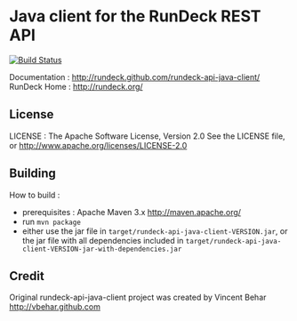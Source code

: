 # Java client for the RunDeck REST API

[![Build Status](https://travis-ci.org/rundeck/rundeck-api-java-client.svg?branch=master)](https://travis-ci.org/rundeck/rundeck-api-java-client)

Documentation : <http://rundeck.github.com/rundeck-api-java-client/>
RunDeck Home : <http://rundeck.org/>

## License

LICENSE : The Apache Software License, Version 2.0
See the LICENSE file, or http://www.apache.org/licenses/LICENSE-2.0

## Building

How to build :

- prerequisites : Apache Maven 3.x http://maven.apache.org/
- run `mvn package`
- either use the jar file in `target/rundeck-api-java-client-VERSION.jar`, or the jar file with all dependencies included in `target/rundeck-api-java-client-VERSION-jar-with-dependencies.jar`

## Credit

Original rundeck-api-java-client project was created by Vincent Behar <http://vbehar.github.com>
